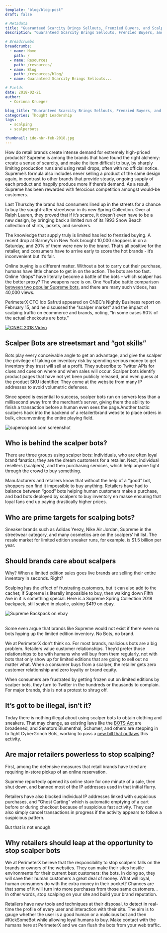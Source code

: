 ```yaml
---
template: "blog/blog-post"
draft: false

# Metadata
title: "Guaranteed Scarcity Brings Sellouts, Frenzied Buyers, and Scalper Bots"
description: "Guaranteed Scarcity Brings Sellouts, Frenzied Buyers, and Scalper Bots"

# Breadcrumbs
breadcrumbs:
  - name: Home
    path: /
  - name: Resources
    path: /resources/
  - name: Blog
    path: /resources/blog/
  - name: Guaranteed Scarcity Brings Sellouts...

# Fields
date: 2018-02-21
author:
  - Corinna Krueger

blog_title: "Guaranteed Scarcity Brings Sellouts, Frenzied Buyers, and Scalper Bots"
categories: Thought Leadership
tags:
  - scalping
  - scalperbots

thumbnail: ido-nbr-feb-2018.jpg
---
```


How do retail brands create intense demand for extremely high-priced products? Supreme is among the brands that have found the right alchemy: create a sense of scarcity, and make the item difficult to buy, by sharply limiting production runs and using retail drops, often with no official notice. Supreme’s formula also includes never selling a product of the same design again, in contrast to other brands that provide steady, ongoing supply of each product and happily produce more if there’s demand. As a result, Supreme has been rewarded with ferocious competition amongst would-be customers.

Last Thursday the brand had consumers lined up in the streets for a chance to buy the sought-after streetwear in its new Spring Collection. Over at Ralph Lauren, they proved that if it’s scarce, it doesn’t even have to be a new design, by bringing back a limited run of its 1993 Snow Beach collection of shirts, jackets, and sneakers.

The knowledge that supply truly is limited has led to frenzied buying. A recent drop at Barney’s in New York brought 10,000 shoppers in on a Saturday, and 20% of them were new to the brand. That’s all positive for the retailer, and consumers have to arrive early to score the hot brands - it’s inconvenient but it’s fair.

Online buying is a different matter. Without a bot to carry out their purchase, humans have little chance to get in on the action. The bots are too fast. Online “drops” have literally become a battle of the bots – which scalper has the better proxy? The weapons race is on. One YouTube battle comparison [between two popular Supreme bots](https://www.youtube.com/watch?v=8L1XG4tLzHI), and there are many such videos, has 40,000 views.

PerimeterX CTO Ido Safruti appeared on CNBC’s Nightly Business report on February 15, and he discussed the “scalper market” and the impact of scalping traffic on ecommerce and brands, noting, “In some cases 90% of the actual checkouts are bots.”

<div class="video-wrapper">
    <a class="resource-link modal-video" href="https://www.youtube.com/watch?v=qGcLTcIGaMQ&t=22m57s" data-video-id="qGcLTcIGaMQ" data-start-time="1377">
        <img src="/assets/images/blog/blog-thumbnails/ido-nbr-feb-2018.jpg"  alt="CNBC 2018 Video" />
    </a>
</div>

## Scalper Bots are streetsmart and “got skills”

Bots play every conceivable angle to get an advantage, and give the scalper the privilege of taking on inventory risk by spending serious money to get inventory they trust will sell at a profit. They subscribe to Twitter APIs for clues and cues on where and when sales will occur. Scalper bots identify product pages that have not yet been publicly released, and even guess at the product SKU identifier. They come at the website from many IP addresses to avoid volumetric defenses.

Since speed is essential to success, scalper bots run on servers less than a millisecond away from the merchant’s server, giving them the ability to finish a transaction before a human even sees the page.Another tactic: scalpers hack into the backend of a retailer/brand website to place orders in bulk, circumventing the entire playing field.

![supercopbot.com screenshot](/assets/images/blog/supercopbot-page.jpg)<br>

## Who is behind the scalper bots?

There are three groups using scalper bots: Individuals, who are often loyal brand fanatics; they are the dream customers for a retailer. Next, individual resellers (scalpers), and then purchasing services, which help anyone fight through the crowd to buy something.

Manufacturers and retailers know that without the help of a “good” bot, shoppers can find it impossible to buy anything. Retailers have had to balance between “good” bots helping human customers make a purchase, and bad bots deployed by scalpers to buy inventory en masse ensuring that loyal fans end up paying drastically higher prices.

## Who are prime targets for scalping bots?

Sneaker brands such as Adidas Yeezy, Nike Air Jordan, Supreme in the streetwear category, and many cosmetics are on the scalpers’ hit list. The resale market for limited edition sneaker runs, for example, is \$1.5 billion per year.

## Should brands care about scalpers

Why? When a limited edition sales goes live brands are selling their entire inventory in seconds. Right?

Scalping has the effect of frustrating customers, but it can also add to the cachet; if Supreme is literally impossible to buy, then walking down Fifth Ave in it is something special. Here is a Supreme Spring Collection 2018 backpack, still sealed in plastic, asking \$419 on ebay.

![Supreme Backpack on ebay](/assets/images/blog/supreme-backpack.jpg)<br><br>

Some even argue that brands like Supreme would not exist if there were no bots hyping up the limited edition inventory. No Bots, no brand.

We at PerimeterX don’t think so. For most brands, malicious bots are a big problem.
Retailers value customer relationships. They’d prefer those relationships to be with humans who will buy from them regularly, not with bots that only show up for limited editions that are going to sell out no matter what. When a consumer buys from a scalper, the retailer gets zero customer relationship and zero loyalty or brand equity.

When consumers are frustrated by getting frozen out on limited editions by scalper bots, they turn to Twitter in the hundreds or thousands to complain. For major brands, this is not a protest to shrug off.

## It’s got to be illegal, isn’t it?

Today there is nothing illegal about using scalper bots to obtain clothing and sneakers. That may change, as existing laws like the [BOTS Act](https://en.wikipedia.org/wiki/Better_Online_Tickets_Sales_Act) are broadened, and Senators Blumenthal, Schumer, and others are stepping in to fight CyberGrinch Bots, working to pass a [new bill that outlaws](https://www.blumenthal.senate.gov/newsroom/press/release/blumenthal-schumer-udall-and-tonko-announce-draft-of-bicameral-bill-to-block-cyber-grinches-stealing-christmas) this activity.

## Are major retailers powerless to stop scalping?

First, among the defensive measures that retail brands have tried are requiring in-store pickup of an online reservation.

Supreme reportedly opened its online store for one minute of a sale, then shut down, and banned most of the IP addresses used in that initial flurry.

Retailers have also blocked individual IP addresses linked with suspicious purchases, and “Ghost Carting” which is automatic emptying of a cart before or during checkout because of suspicious fast activity. They can also simply cancel transactions in progress if the activity appears to follow a suspicious pattern.

But that is not enough.

## Why retailers should leap at the opportunity to stop scalper bots

We at PerimeterX believe that the responsibility to stop scalpers falls on the brands or owners of the websites. They can make their sites hostile environments for their current best customers: the bots. In doing so, they will save their human customers a great deal of money. What will loyal, human consumers do with the extra money in their pocket? Chances are that some of it will turn into more purchases from those same customers. . In other words, stop scalping on your site and build your brand reputation.

Retailers have new tools and techniques at their disposal, to detect in real-time the profile of every user and interaction with their site. The aim is to gauge whether the user is a good human or a malicious bot and then #KickSomeBot while allowing loyal humans to buy. Make contact with the humans here at PerimeterX and we can flush the bots from your web traffic.

